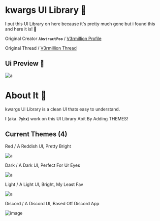 # kwargs UI Library 💜
I put this UI Library on here because it's pretty much gone but i found this and here it is! 💜

Original Creator **`AbstractPoo`** / [V3rmillion Profile](https://v3rmillion.net/member.php?action=profile&uid=1055020)

Original Thread / [V3rmillion Thread](https://v3rmillion.net/showthread.php?tid=1103007)
## Ui Preview 💜
![a](https://cdn.discordapp.com/attachments/985550775306555452/1122175608600924281/image.png)

# About It 💜
kwargs UI Library is a clean UI thats easy to understand.

I (aka. **`7yhx`**) work on this UI Library Abit By Adding THEMES!
## Current Themes (4)
Red / A Reddish UI, Pretty Bright


![a](https://cdn.discordapp.com/attachments/1114804833703182447/1122198893719977994/image.png)

Dark / A Dark UI, Perfect For Ur Eyes


![a](https://cdn.discordapp.com/attachments/1114804833703182447/1122198680884228106/image.png)

Light / A Light UI, Bright, My Least Fav


![a](https://github.com/7yhx/kwargs-Ui-Library/assets/96069186/ef019933-e5ab-40a3-9ea3-ac261a10922b)

Discord / A Discord UI, Based Off Discord App


![image](https://github.com/7yhx/kwargs-Ui-Library/assets/96069186/f493fd4f-63e1-4c57-a66d-58d305f0355b)

